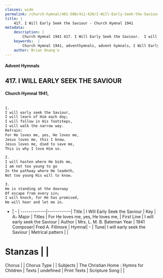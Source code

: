 ```yaml
---
classes: wide
permalink: /church-hymnal/401-500/411-420/I-Will-Early-Seek-the-Saviour/
title: |
    417. I Will Early Seek the Saviour - Church Hymnal 1941
metadata:
    description: |
        Church Hymnal 1941 417. I Will Early Seek the Saviour.  I will early seek the Saviour,  I will learn of Him each day;  I will follow in His footsteps,  I will walk the narrow way.  
    keywords:  |
        Church Hymnal 1941, adventhymnals, advent hymnals, I Will Early Seek the Saviour, I will early seek the Saviour. For He loves me, yes, He loves me, 
    author: Brian Onang'o
---
```


#### Advent Hymnals
## 417. I WILL EARLY SEEK THE SAVIOUR
####  Church Hymnal 1941,

```txt

1.
I will early seek the Saviour, 
I will learn of Him each day; 
I will follow in His footsteps, 
I will walk the narrow way. 
Refrain:
For He loves me, yes, He loves me, 
Jesus loves me, this I know. 
Jesus loves me, died to save me, 
This is why I love Him so. 

2.
I will hasten where He bids me, 
I am not too young to go 
In the pathway where He leadeth, 
Not too young His will to know. 

3.
He is standing at the doorway 
Of escape from every sin; 
I will knock, for He has promised, 
He will hear and let me in.

```

- |   -  |
-------------|------------|
Title | I Will Early Seek the Saviour |
Key | A♭ Major |
Titles | For He loves me, yes, He loves me,  |
First Line | I will early seek the Saviour |
Author | Mrs. L. M. B. Bateman
Year | 1941
Composer| Fred A. Fillmore |
Hymnal|  - |
Tune| I will early seek the Saviour |
Metrical pattern | |
# Stanzas |  |
Chorus |  |
Chorus Type |  |
Subjects | The Christian Home : Hymns for Children |
Texts | undefined |
Print Texts | 
Scripture Song |  |
    
